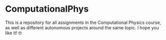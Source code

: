 # ComputationalPhys
This is a repository for all assignments in the Computational Physics course, as well as different autonomous projects around the same topic. I hope you like it! :nerd_face:	
